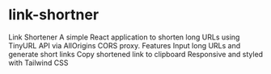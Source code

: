# link-shortner
Link Shortener A simple React application to shorten long URLs using TinyURL API via AllOrigins CORS proxy.  Features Input long URLs and generate short links Copy shortened link to clipboard Responsive and styled with Tailwind CSS
